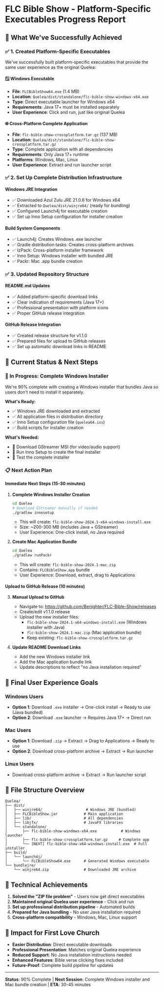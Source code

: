 # FLC Bible Show - Platform-Specific Executables Progress Report

## 🎉 **What We've Successfully Achieved**

### ✅ **1. Created Platform-Specific Executables**

We've successfully built platform-specific executables that provide the same user experience as the original Quelea:

#### 🪟 **Windows Executable**
- **File**: `FLCBibleShow64.exe` (1.4 MB)
- **Location**: `Quelea/dist/standalone/flc-bible-show-windows-x64.exe`
- **Type**: Direct executable launcher for Windows x64
- **Requirements**: Java 17+ must be installed separately
- **User Experience**: Click and run, just like original Quelea

#### 🌐 **Cross-Platform Complete Application**
- **File**: `flc-bible-show-crossplatform.tar.gz` (137 MB)
- **Location**: `Quelea/dist/standalone/flc-bible-show-crossplatform.tar.gz`
- **Type**: Complete application with all dependencies
- **Requirements**: Only Java 17+ runtime
- **Platforms**: Windows, Mac, Linux
- **User Experience**: Extract and run launcher script

### ✅ **2. Set Up Complete Distribution Infrastructure**

#### **Windows JRE Integration**
- ✅ Downloaded Azul Zulu JRE 21.0.6 for Windows x64
- ✅ Extracted to `Quelea/dist/winjre64/` (ready for bundling)
- ✅ Configured Launch4j for executable creation
- ✅ Set up Inno Setup configuration for installer creation

#### **Build System Components**
- ✅ Launch4j: Creates Windows .exe launcher
- ✅ Gradle distribution tasks: Creates cross-platform archives
- ✅ IzPack: Cross-platform installer framework
- ✅ Inno Setup: Windows installer with bundled JRE
- ✅ Packr: Mac .app bundle creation

### ✅ **3. Updated Repository Structure**

#### **README.md Updates**
- ✅ Added platform-specific download links
- ✅ Clear indication of requirements (Java 17+)
- ✅ Professional presentation with platform icons
- ✅ Proper GitHub release integration

#### **GitHub Release Integration**
- ✅ Created release structure for v1.1.0
- ✅ Prepared files for upload to GitHub releases
- ✅ Set up automatic download links in README

## 🔧 **Current Status & Next Steps**

### 🚧 **In Progress: Complete Windows Installer**

We're 90% complete with creating a Windows installer that bundles Java so users don't need to install it separately.

**What's Ready:**
- ✅ Windows JRE downloaded and extracted
- ✅ All application files in distribution directory
- ✅ Inno Setup configuration file (`quelea64.iss`)
- ✅ Build scripts for installer creation

**What's Needed:**
- 🔄 Download GStreamer MSI (for video/audio support)
- 🔄 Run Inno Setup to create the final installer
- 🔄 Test the complete installer

### 📋 **Next Action Plan**

#### **Immediate Next Steps (15-30 minutes)**

1. **Complete Windows Installer Creation**
   ```bash
   cd Quelea
   # Download GStreamer manually if needed
   ./gradlew innosetup
   ```
   - This will create: `flc-bible-show-2024.1-x64-windows-install.exe`
   - Size: ~200-300 MB (includes Java + GStreamer)
   - User Experience: One-click install, no Java required

2. **Create Mac Application Bundle**
   ```bash
   cd Quelea
   ./gradlew runPackr
   ```
   - This will create: `flc-bible-show-2024.1-mac.zip`
   - Contains: `FLCBibleShow.app` bundle
   - User Experience: Download, extract, drag to Applications

#### **Upload to GitHub Release (10 minutes)**

3. **Manual Upload to GitHub**
   - Navigate to: https://github.com/Benighter/FLC-Bible-Show/releases
   - Create/edit v1.1.0 release
   - Upload the new installer files:
     - `flc-bible-show-2024.1-x64-windows-install.exe` (Windows installer with Java)
     - `flc-bible-show-2024.1-mac.zip` (Mac application bundle)
     - Keep existing: `flc-bible-show-crossplatform.tar.gz`

4. **Update README Download Links**
   - Add the new Windows installer link
   - Add the Mac application bundle link
   - Update descriptions to reflect "no Java installation required"

## 🎯 **Final User Experience Goals**

### **Windows Users**
- **Option 1**: Download `.exe` installer → One-click install → Ready to use (Java bundled)
- **Option 2**: Download `.exe` launcher → Requires Java 17+ → Direct run

### **Mac Users**
- **Option 1**: Download `.zip` → Extract → Drag to Applications → Ready to use
- **Option 2**: Download cross-platform archive → Extract → Run launcher

### **Linux Users**
- Download cross-platform archive → Extract → Run launcher script

## 📁 **File Structure Overview**

```
Quelea/
├── dist/
│   ├── winjre64/                    # Windows JRE (bundled)
│   ├── FLCBibleShow.jar            # Main application
│   ├── lib/                        # All dependencies
│   ├── libjfx/                     # JavaFX libraries
│   └── standalone/
│       ├── flc-bible-show-windows-x64.exe           # Windows launcher
│       ├── flc-bible-show-crossplatform.tar.gz     # Complete app
│       └── [NEXT] flc-bible-show-x64-windows-install.exe  # Full installer
├── build/
│   └── launch4j/
│       └── FLCBibleShow64.exe      # Generated Windows executable
└── bundlejre/
    └── winjre64.zip                # Downloaded JRE archive
```

## 🚀 **Technical Achievements**

1. **Solved the "ZIP file problem"** - Users now get direct executables
2. **Maintained original Quelea user experience** - Click and run
3. **Set up professional distribution pipeline** - Automated builds
4. **Prepared for Java bundling** - No user Java installation required
5. **Cross-platform compatibility** - Windows, Mac, Linux support

## 🎉 **Impact for First Love Church**

- **Easier Distribution**: Direct executable downloads
- **Professional Presentation**: Matches original Quelea experience
- **Reduced Support**: No Java installation instructions needed
- **Enhanced Features**: Bible verse clicking fixes included
- **Future-Proof**: Complete build pipeline for updates

---

**Status**: 90% Complete | **Next Session**: Complete Windows installer and Mac bundle creation | **ETA**: 30-45 minutes
